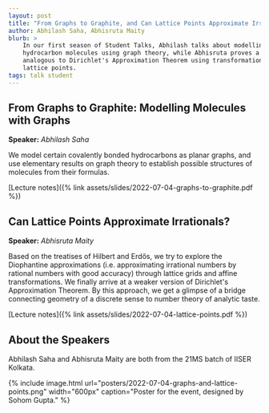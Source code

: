 ```yaml
---
layout: post
title: "From Graphs to Graphite, and Can Lattice Points Approximate Irrationals?"
author: Abhilash Saha, Abhisruta Maity
blurb: >
    In our first season of Student Talks, Abhilash talks about modelling
    hydrocarbon molecules using graph theory, while Abhisruta proves a result
    analogous to Dirichlet's Approximation Theorem using transformations on
    lattice points.
tags: talk student
---
```



## From Graphs to Graphite: Modelling Molecules with Graphs

**Speaker:** _Abhilash Saha_

We model certain covalently bonded hydrocarbons as planar graphs, and use
elementary results on graph theory to establish possible structures of
molecules from their formulas.

[Lecture notes]({% link assets/slides/2022-07-04-graphs-to-graphite.pdf %})

## Can Lattice Points Approximate Irrationals?

**Speaker:** _Abhisruta Maity_

Based on the treatises of Hilbert and Erdős, we try to explore the Diophantine
approximations (i.e. approximating irrational numbers by rational numbers with
good accuracy) through lattice grids and affine transformations. We finally
arrive at a weaker version of Dirichlet's Approximation Theorem. By this
approach, we get a glimpse of a bridge connecting geometry of a discrete sense
to number theory of analytic taste.

[Lecture notes]({% link assets/slides/2022-07-04-lattice-points.pdf %})

## About the Speakers

Abhilash Saha and Abhisruta Maity are both from the 21MS batch of IISER Kolkata.

{% include image.html
    url="posters/2022-07-04-graphs-and-lattice-points.png"
    width="600px"
    caption="Poster for the event, designed by Sohom Gupta."
%}
